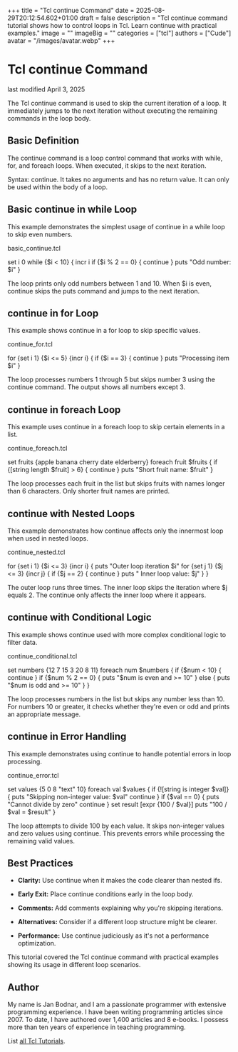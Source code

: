 +++
title = "Tcl continue Command"
date = 2025-08-29T20:12:54.602+01:00
draft = false
description = "Tcl continue command tutorial shows how to control loops in Tcl. Learn continue with practical examples."
image = ""
imageBig = ""
categories = ["tcl"]
authors = ["Cude"]
avatar = "/images/avatar.webp"
+++

# Tcl continue Command

last modified April 3, 2025

The Tcl continue command is used to skip the current iteration of
a loop. It immediately jumps to the next iteration without executing the
remaining commands in the loop body.

## Basic Definition

The continue command is a loop control command that works with
while, for, and foreach loops. When
executed, it skips to the next iteration.

Syntax: continue. It takes no arguments and has no return value.
It can only be used within the body of a loop.

## Basic continue in while Loop

This example demonstrates the simplest usage of continue in a
while loop to skip even numbers.

basic_continue.tcl
  

set i 0
while {$i &lt; 10} {
    incr i
    if {$i % 2 == 0} {
        continue
    }
    puts "Odd number: $i"
}

The loop prints only odd numbers between 1 and 10. When $i is even,
continue skips the puts command and jumps to the next
iteration.

## continue in for Loop

This example shows continue in a for loop to skip
specific values.

continue_for.tcl
  

for {set i 1} {$i &lt;= 5} {incr i} {
    if {$i == 3} {
        continue
    }
    puts "Processing item $i"
}

The loop processes numbers 1 through 5 but skips number 3 using the
continue command. The output shows all numbers except 3.

## continue in foreach Loop

This example uses continue in a foreach loop to skip
certain elements in a list.

continue_foreach.tcl
  

set fruits {apple banana cherry date elderberry}
foreach fruit $fruits {
    if {[string length $fruit] &gt; 6} {
        continue
    }
    puts "Short fruit name: $fruit"
}

The loop processes each fruit in the list but skips fruits with names longer
than 6 characters. Only shorter fruit names are printed.

## continue with Nested Loops

This example demonstrates how continue affects only the innermost
loop when used in nested loops.

continue_nested.tcl
  

for {set i 1} {$i &lt;= 3} {incr i} {
    puts "Outer loop iteration $i"
    for {set j 1} {$j &lt;= 3} {incr j} {
        if {$j == 2} {
            continue
        }
        puts "  Inner loop value: $j"
    }
}

The outer loop runs three times. The inner loop skips the iteration where
$j equals 2. The continue only affects the inner
loop where it appears.

## continue with Conditional Logic

This example shows continue used with more complex conditional
logic to filter data.

continue_conditional.tcl
  

set numbers {12 7 15 3 20 8 11}
foreach num $numbers {
    if {$num &lt; 10} {
        continue
    }
    if {$num % 2 == 0} {
        puts "$num is even and &gt;= 10"
    } else {
        puts "$num is odd and &gt;= 10"
    }
}

The loop processes numbers in the list but skips any number less than 10.
For numbers 10 or greater, it checks whether they're even or odd and prints
an appropriate message.

## continue in Error Handling

This example demonstrates using continue to handle potential
errors in loop processing.

continue_error.tcl
  

set values {5 0 8 "text" 10}
foreach val $values {
    if {![string is integer $val]} {
        puts "Skipping non-integer value: $val"
        continue
    }
    if {$val == 0} {
        puts "Cannot divide by zero"
        continue
    }
    set result [expr {100 / $val}]
    puts "100 / $val = $result"
}

The loop attempts to divide 100 by each value. It skips non-integer values
and zero values using continue. This prevents errors while
processing the remaining valid values.

## Best Practices

- **Clarity:** Use continue when it makes the code clearer than nested ifs.

- **Early Exit:** Place continue conditions early in the loop body.

- **Comments:** Add comments explaining why you're skipping iterations.

- **Alternatives:** Consider if a different loop structure might be clearer.

- **Performance:** Use continue judiciously as it's not a performance optimization.

 

This tutorial covered the Tcl continue command with practical
examples showing its usage in different loop scenarios.

## Author

My name is Jan Bodnar, and I am a passionate programmer with extensive
programming experience. I have been writing programming articles since 2007.
To date, I have authored over 1,400 articles and 8 e-books. I possess more
than ten years of experience in teaching programming.

List [all Tcl Tutorials](/tcl/).
